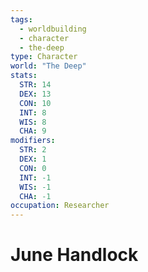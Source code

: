 ```yaml
---
tags:
  - worldbuilding
  - character
  - the-deep
type: Character
world: "The Deep"
stats:
  STR: 14
  DEX: 13
  CON: 10
  INT: 8
  WIS: 8
  CHA: 9
modifiers:
  STR: 2
  DEX: 1
  CON: 0
  INT: -1
  WIS: -1
  CHA: -1
occupation: Researcher
---
```


# June Handlock